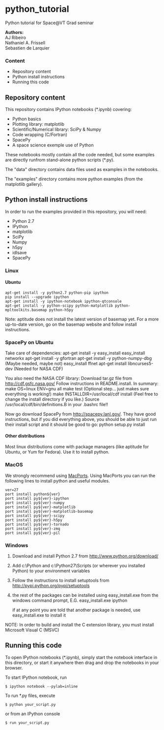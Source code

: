 python_tutorial
===============

Python tutorial for Space@VT Grad seminar

**Authors:** 	 
		AJ Ribeiro    
		Nathaniel A. Frissell    
		Sebastien de Larquier    

### Content
* Repository content
* Python install instructions
* Running this code

## Repository content
  
This repository contains IPython notebooks (*.ipynb) covering:
* Python basics
* Plotting library: matplotlib
* Scientific/Numerical library: SciPy & Numpy
* Code wrapping (C/Fortran)
* SpacePy
* A space science exemple use of Python

These notebooks mostly contain all the code needed, but some examples are directly runfrom stand-alone python scripts (*.py).

The "data" directory contains data files used as examples in the notebooks.

The "examples" directory contains more python examples (from the matplotlib gallery).


## Python install instructions

In order to run the examples provided in this repository, you will need:
* Python 2.7
* IPython
* matplotlib
* SciPy
* Numpy
* h5py
* idlsave
* SpacePy

### Linux

#### Ubuntu

    apt-get install -y python2.7 python-pip ipython
    pip install --upgrade ipython
    apt-get install -y ipython-notebook ipython-qtconsole
    apt-get install -y python-scipy python-matplotlib python-mpltoolkits.basemap python-h5py

Note: aptitude does not install the latest version of basemap yet. For a more up-to-date version, go on the basemap website and follow install instructions.

### SpacePy on Ubuntu
  Take care of dependencies:
    apt-get install -y easy_install
    easy_install networkx
    apt-get install -y gfortran
    apt-get install -y python-numpy-dbg (Maybe needed, maybe not)
    easy_install ffnet
    apt-get install libncurses5-dev (Needed for NASA CDF)

  You also need the NASA CDF library:
    Download tar.gz file from http://cdf.gsfc.nasa.gov/
    Follow instructions in README.install.  In summary:
      make OS=linux ENV=gnu all
      make test (Optional step... just makes sure everything is working!)
      make INSTALLDIR=/usr/local/cdf install (Feel free to change the install directory if you like.)
      Source /usr/local/cdf/bin/definitions.B in your .bashrc file!!

  Now go download SpacePy from http://spacepy.lanl.gov/.  They have good instructions, but
  if you did everything above, you should be able to just run their install script and it
  should be good to go:
    python setup.py install

#### Other distributions

Most linux distributions come with package managers (like aptitude for Ubuntu, or Yum for Fedora). Use it to install python.
  
  
### MacOS

We strongly recommend using [MacPorts](http://www.macports.org/). Using MacPorts you can run the following lines to install python and useful modules.

    ver=27
    port install python${ver}
    port install py${ver}-ipython
    port install py${ver}-numpy
    port install py${ver}-matplotlib
    port install py${ver}-matplotlib-basemap
    port install py${ver}-scipy
    port install py${ver}-h5py
    port install py${ver}-tornado
    port install py${ver}-zmq
    port install py${ver}-pil


### Windows

1.  Download and install Python 2.7 from http://www.python.org/download/
2.  Add c:\Python and c:\Python27\Scripts (or wherever you installed Python) 
			to your environment variables
3.  Follow the instructions to install setuptools from http://pypi.python.org/pypi/setuptools
4.  the rest of the packages can be installed using easy_install.exe from the windows command prompt, E.G.  easy_install.exe ipython

	if at any point you are told that another package is needed, use easy_install.exe to install it
			
NOTE:  In order to build and install the C extension library, you must install Microsoft Visual C (MSVC)



## Running this code

To open IPython notebooks (*.ipynb), simply start the notebook interface in this directory, or start it anywhere then drag and drop the notebooks in your browser.
  
To start IPython notebook, run

    $ ipython notebook --pylab=inline

To run *.py files, execute

    $ python your_script.py

or from an IPython console

    $ run your_script.py


